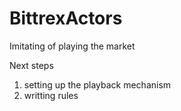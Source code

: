 # BittrexActors
Imitating of playing the market

Next steps

1. setting up the playback mechanism
2. writting rules
